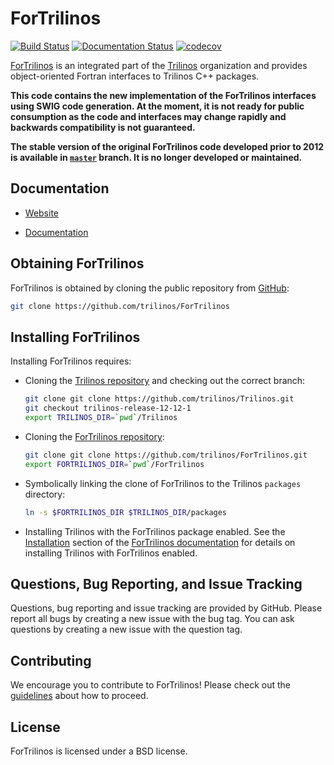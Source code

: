 ForTrilinos
===========

[![Build Status](https://cloud.cees.ornl.gov/jenkins-ci/buildStatus/icon?job=ForTrilinos-continuous)](https://cloud.cees.ornl.gov/jenkins-ci/job/ForTrilinos-continuous)
[![Documentation Status](http://readthedocs.org/projects/fortrilinos/badge/?version=latest)](http://fortrilinos.readthedocs.io/en/latest/?badge=latest)
[![codecov](https://codecov.io/gh/trilinos/ForTrilinos/branch/develop/graph/badge.svg)](https://codecov.io/gh/trilinos/ForTrilinos/branch/develop)

[ForTrilinos](http://trilinos.org/packages/fortrilinos) is an integrated part of the [Trilinos](http://trilinos.org) organization  and provides object-oriented Fortran interfaces to Trilinos C++ packages.

**This code contains the new implementation of the ForTrilinos interfaces using SWIG code generation. At the moment, it is not ready for public consumption as the code and interfaces may change rapidly and backwards compatibility is not guaranteed.**

**The stable version of the original ForTrilinos code developed prior to 2012 is available in [`master`](https://github.com/trilinos/ForTrilinos/tree/master) branch. It is no longer developed or maintained.**

Documentation
-------------

* [Website](http://trilinos.org/packages/fortrilinos)

* [Documentation](http://fortrilinos.readthedocs.org)

Obtaining ForTrilinos
---------------------

ForTrilinos is obtained by cloning the public repository from [GitHub](https://github.com/):

```sh
git clone https://github.com/trilinos/ForTrilinos
```

Installing ForTrilinos
----------------------

Installing ForTrilinos requires:

- Cloning the [Trilinos repository](https://github.com/trilinos/Trilinos) and
  checking out the correct branch:

  ```sh
  git clone git clone https://github.com/trilinos/Trilinos.git
  git checkout trilinos-release-12-12-1
  export TRILINOS_DIR=`pwd`/Trilinos
  ```

- Cloning the [ForTrilinos repository](https://github.com/trilinos/ForTrilinos):

  ```sh
  git clone git clone https://github.com/trilinos/ForTrilinos.git
  export FORTRILINOS_DIR=`pwd`/ForTrilinos
  ```

- Symbolically linking the clone of ForTrilinos to the Trilinos `packages`
  directory:

  ```sh
  ln -s $FORTRILINOS_DIR $TRILINOS_DIR/packages
  ```

- Installing Trilinos with the ForTrilinos package enabled.  See the
  [Installation](http://fortrilinos.readthedocs.io/en/latest/install.html#installation) section of the [ForTrilinos documentation](http://fortrilinos.readthedocs.io/en/latest/index.html) for details on installing Trilinos with ForTrilinos enabled.

Questions, Bug Reporting, and Issue Tracking
--------------------------------------------

Questions, bug reporting and issue tracking are provided by GitHub. Please
report all bugs by creating a new issue with the bug tag. You can ask
questions by creating a new issue with the question tag.

Contributing
------------
We encourage you to contribute to ForTrilinos! Please check out the
[guidelines](CONTRIBUTING.md) about how to proceed.

License
-------
ForTrilinos is licensed under a BSD license.
